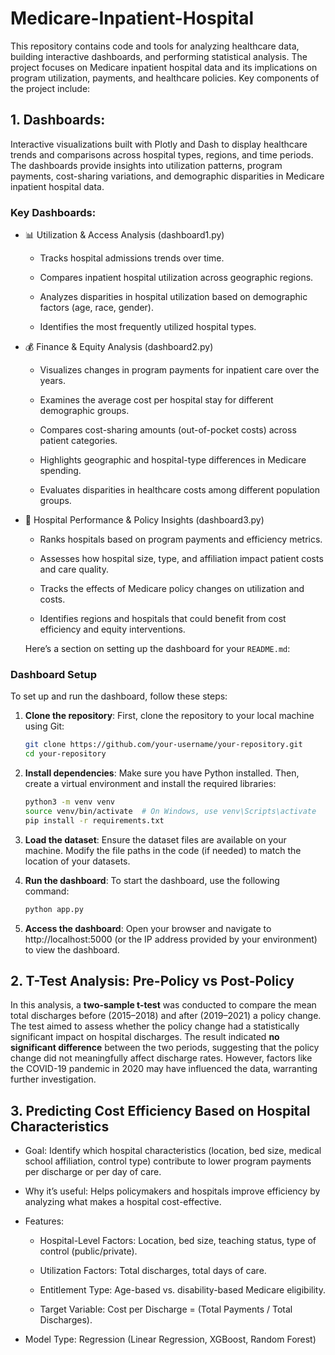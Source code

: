 # Medicare-Inpatient-Hospital
This repository contains code and tools for analyzing healthcare data, building interactive dashboards, and performing statistical analysis. The project focuses on Medicare inpatient hospital data and its implications on program utilization, payments, and healthcare policies. Key components of the project include:

## 1. Dashboards: 

Interactive visualizations built with Plotly and Dash to display healthcare trends and comparisons across hospital types, regions, and time periods. The dashboards provide insights into utilization patterns, program payments, cost-sharing variations, and demographic disparities in Medicare inpatient hospital data.

### Key Dashboards:
- 📊 Utilization & Access Analysis (dashboard1.py)

  - Tracks hospital admissions trends over time.

  - Compares inpatient hospital utilization across geographic regions.

  - Analyzes disparities in hospital utilization based on demographic factors (age, race, gender).

  - Identifies the most frequently utilized hospital types.
    
- 💰 Finance & Equity Analysis (dashboard2.py)

  - Visualizes changes in program payments for inpatient care over the years.

  - Examines the average cost per hospital stay for different demographic groups.

  - Compares cost-sharing amounts (out-of-pocket costs) across patient categories.

  - Highlights geographic and hospital-type differences in Medicare spending.
  
  - Evaluates disparities in healthcare costs among different population groups.

- 🏥 Hospital Performance & Policy Insights (dashboard3.py)

  - Ranks hospitals based on program payments and efficiency metrics.

  - Assesses how hospital size, type, and affiliation impact patient costs and care quality.

  - Tracks the effects of Medicare policy changes on utilization and costs.

  - Identifies regions and hospitals that could benefit from cost efficiency and equity interventions.
 
  Here’s a section on setting up the dashboard for your `README.md`:

### Dashboard Setup

To set up and run the dashboard, follow these steps:

1. **Clone the repository**:
   First, clone the repository to your local machine using Git:
   ```bash
   git clone https://github.com/your-username/your-repository.git
   cd your-repository
   ```

2. **Install dependencies**:
   Make sure you have Python installed. Then, create a virtual environment and install the required libraries:
   ```bash
   python3 -m venv venv
   source venv/bin/activate  # On Windows, use venv\Scripts\activate
   pip install -r requirements.txt
   ```

3. **Load the dataset**:
   Ensure the dataset files are available on your machine. Modify the file paths in the code (if needed) to match the location of your datasets.

4. **Run the dashboard**:
   To start the dashboard, use the following command:
   ```bash
   python app.py
   ```

5. **Access the dashboard**:
   Open your browser and navigate to http://localhost:5000 (or the IP address provided by your environment) to view the dashboard.


## 2. T-Test Analysis: Pre-Policy vs Post-Policy

In this analysis, a **two-sample t-test** was conducted to compare the mean total discharges before (2015–2018) and after (2019–2021) a policy change. The test aimed to assess whether the policy change had a statistically significant impact on hospital discharges. The result indicated **no significant difference** between the two periods, suggesting that the policy change did not meaningfully affect discharge rates. However, factors like the COVID-19 pandemic in 2020 may have influenced the data, warranting further investigation.

## 3. Predicting Cost Efficiency Based on Hospital Characteristics

- Goal: Identify which hospital characteristics (location, bed size, medical school affiliation, control type) contribute to lower program payments per discharge or per day of care.
- Why it’s useful: Helps policymakers and hospitals improve efficiency by analyzing what makes a hospital cost-effective.
- Features:

  - Hospital-Level Factors: Location, bed size, teaching status, type of control (public/private).

  - Utilization Factors: Total discharges, total days of care.
 
  - Entitlement Type: Age-based vs. disability-based Medicare eligibility.
 
  - Target Variable: Cost per Discharge = (Total Payments / Total Discharges).
  
- Model Type: Regression (Linear Regression, XGBoost, Random Forest)
